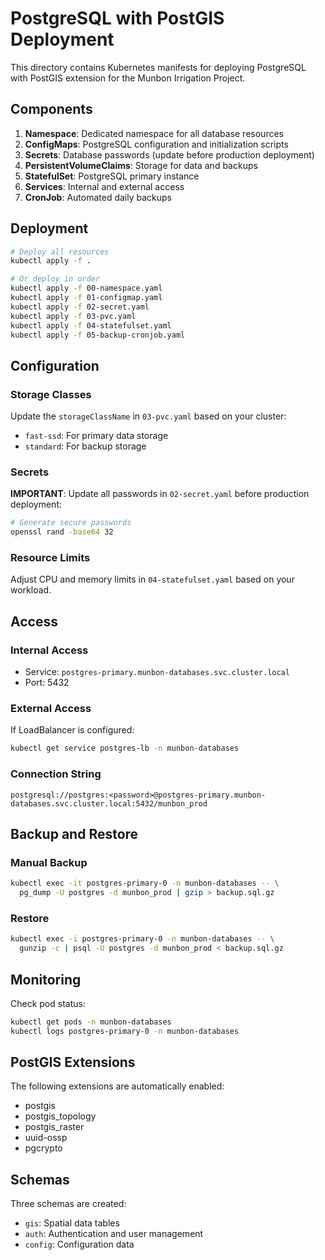 # PostgreSQL with PostGIS Deployment

This directory contains Kubernetes manifests for deploying PostgreSQL with PostGIS extension for the Munbon Irrigation Project.

## Components

1. **Namespace**: Dedicated namespace for all database resources
2. **ConfigMaps**: PostgreSQL configuration and initialization scripts
3. **Secrets**: Database passwords (update before production deployment)
4. **PersistentVolumeClaims**: Storage for data and backups
5. **StatefulSet**: PostgreSQL primary instance
6. **Services**: Internal and external access
7. **CronJob**: Automated daily backups

## Deployment

```bash
# Deploy all resources
kubectl apply -f .

# Or deploy in order
kubectl apply -f 00-namespace.yaml
kubectl apply -f 01-configmap.yaml
kubectl apply -f 02-secret.yaml
kubectl apply -f 03-pvc.yaml
kubectl apply -f 04-statefulset.yaml
kubectl apply -f 05-backup-cronjob.yaml
```

## Configuration

### Storage Classes
Update the `storageClassName` in `03-pvc.yaml` based on your cluster:
- `fast-ssd`: For primary data storage
- `standard`: For backup storage

### Secrets
**IMPORTANT**: Update all passwords in `02-secret.yaml` before production deployment:
```bash
# Generate secure passwords
openssl rand -base64 32
```

### Resource Limits
Adjust CPU and memory limits in `04-statefulset.yaml` based on your workload.

## Access

### Internal Access
- Service: `postgres-primary.munbon-databases.svc.cluster.local`
- Port: 5432

### External Access
If LoadBalancer is configured:
```bash
kubectl get service postgres-lb -n munbon-databases
```

### Connection String
```
postgresql://postgres:<password>@postgres-primary.munbon-databases.svc.cluster.local:5432/munbon_prod
```

## Backup and Restore

### Manual Backup
```bash
kubectl exec -it postgres-primary-0 -n munbon-databases -- \
  pg_dump -U postgres -d munbon_prod | gzip > backup.sql.gz
```

### Restore
```bash
kubectl exec -i postgres-primary-0 -n munbon-databases -- \
  gunzip -c | psql -U postgres -d munbon_prod < backup.sql.gz
```

## Monitoring

Check pod status:
```bash
kubectl get pods -n munbon-databases
kubectl logs postgres-primary-0 -n munbon-databases
```

## PostGIS Extensions

The following extensions are automatically enabled:
- postgis
- postgis_topology
- postgis_raster
- uuid-ossp
- pgcrypto

## Schemas

Three schemas are created:
- `gis`: Spatial data tables
- `auth`: Authentication and user management
- `config`: Configuration data